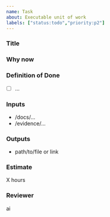 ```yaml
---
name: Task
about: Executable unit of work
labels: ["status:todo","priority:p2"]
---
```


### Title
<!-- Short actionable verb-noun, e.g., “Implement escrow release flow” -->

### Why now
<!-- Why this task matters at this stage -->

### Definition of Done
- [ ] ...

### Inputs
- /docs/...
- /evidence/...

### Outputs
- path/to/file or link

### Estimate
X hours

### Reviewer
ai
